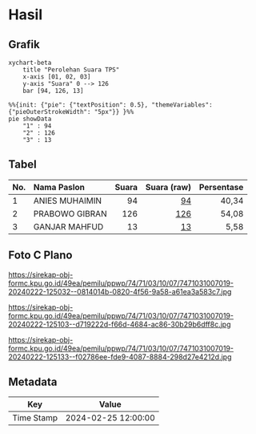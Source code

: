 # Hasil

## Grafik

```mermaid
xychart-beta
    title "Perolehan Suara TPS"
    x-axis [01, 02, 03]
    y-axis "Suara" 0 --> 126
    bar [94, 126, 13]
```

```mermaid
%%{init: {"pie": {"textPosition": 0.5}, "themeVariables": {"pieOuterStrokeWidth": "5px"}} }%%
pie showData
    "1" : 94
    "2" : 126
    "3" : 13
```

## Tabel

| No. | Nama Paslon    | Suara | Suara (raw) | Persentase |
|:--- |:-------------- | -----:| -----------:| ----------:|
| 1   | ANIES MUHAIMIN | 94    | [94][p-1]   | 40,34      |
| 2   | PRABOWO GIBRAN | 126   | [126][p-2]  | 54,08      |
| 3   | GANJAR MAHFUD  | 13    | [13][p-3]   | 5,58       |


[p-1]: https://github.com/gigit-pemilu/pemilu-2024-74-sulawesi-tenggara/blob/main/pilpres/hitung-suara/sub/74-sulawesi-tenggara/sub/71-kota-kendari/sub/03-baruga/sub/1007-watubangga/sub/019-tps/sub/paslon-1.txt
[p-2]: https://github.com/gigit-pemilu/pemilu-2024-74-sulawesi-tenggara/blob/main/pilpres/hitung-suara/sub/74-sulawesi-tenggara/sub/71-kota-kendari/sub/03-baruga/sub/1007-watubangga/sub/019-tps/sub/paslon-2.txt
[p-3]: https://github.com/gigit-pemilu/pemilu-2024-74-sulawesi-tenggara/blob/main/pilpres/hitung-suara/sub/74-sulawesi-tenggara/sub/71-kota-kendari/sub/03-baruga/sub/1007-watubangga/sub/019-tps/sub/paslon-3.txt

## Foto C Plano

https://sirekap-obj-formc.kpu.go.id/49ea/pemilu/ppwp/74/71/03/10/07/7471031007019-20240222-125032--0814014b-0820-4f56-9a58-a61ea3a583c7.jpg

https://sirekap-obj-formc.kpu.go.id/49ea/pemilu/ppwp/74/71/03/10/07/7471031007019-20240222-125103--d719222d-f66d-4684-ac86-30b29b6dff8c.jpg

https://sirekap-obj-formc.kpu.go.id/49ea/pemilu/ppwp/74/71/03/10/07/7471031007019-20240222-125133--f02786ee-fde9-4087-8884-298d27e4212d.jpg


## Metadata

| Key        | Value               |
| ---------- | ------------------- |
| Time Stamp | 2024-02-25 12:00:00 |



